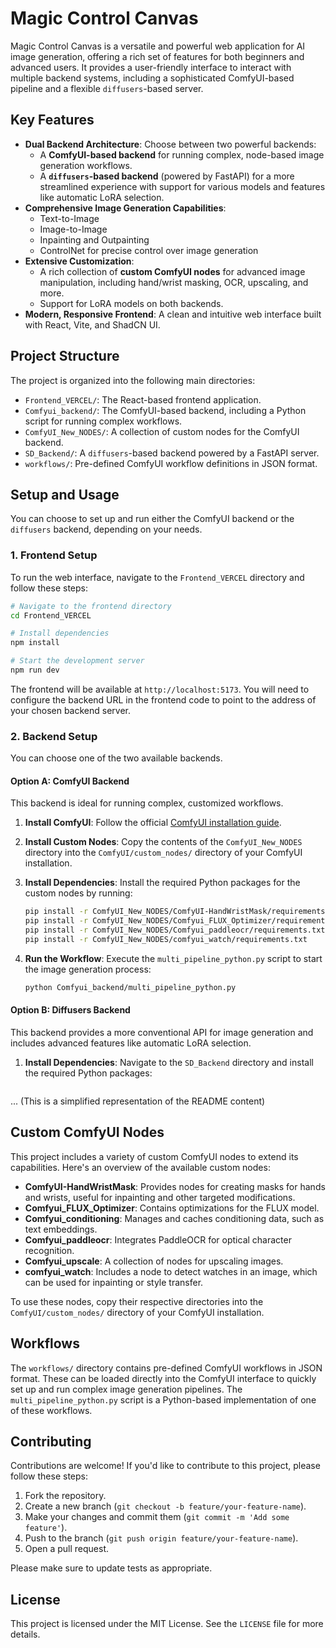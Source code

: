 # Magic Control Canvas

Magic Control Canvas is a versatile and powerful web application for AI image generation, offering a rich set of features for both beginners and advanced users. It provides a user-friendly interface to interact with multiple backend systems, including a sophisticated ComfyUI-based pipeline and a flexible `diffusers`-based server.

## Key Features

-   **Dual Backend Architecture**: Choose between two powerful backends:
    -   A **ComfyUI-based backend** for running complex, node-based image generation workflows.
    -   A **`diffusers`-based backend** (powered by FastAPI) for a more streamlined experience with support for various models and features like automatic LoRA selection.
-   **Comprehensive Image Generation Capabilities**:
    -   Text-to-Image
    -   Image-to-Image
    -   Inpainting and Outpainting
    -   ControlNet for precise control over image generation
-   **Extensive Customization**:
    -   A rich collection of **custom ComfyUI nodes** for advanced image manipulation, including hand/wrist masking, OCR, upscaling, and more.
    -   Support for LoRA models on both backends.
-   **Modern, Responsive Frontend**: A clean and intuitive web interface built with React, Vite, and ShadCN UI.

## Project Structure

The project is organized into the following main directories:

-   `Frontend_VERCEL/`: The React-based frontend application.
-   `Comfyui_backend/`: The ComfyUI-based backend, including a Python script for running complex workflows.
-   `ComfyUI_New_NODES/`: A collection of custom nodes for the ComfyUI backend.
-   `SD_Backend/`: A `diffusers`-based backend powered by a FastAPI server.
-   `workflows/`: Pre-defined ComfyUI workflow definitions in JSON format.

## Setup and Usage

You can choose to set up and run either the ComfyUI backend or the `diffusers` backend, depending on your needs.

### 1. Frontend Setup

To run the web interface, navigate to the `Frontend_VERCEL` directory and follow these steps:

```sh
# Navigate to the frontend directory
cd Frontend_VERCEL

# Install dependencies
npm install

# Start the development server
npm run dev
```

The frontend will be available at `http://localhost:5173`. You will need to configure the backend URL in the frontend code to point to the address of your chosen backend server.

### 2. Backend Setup

You can choose one of the two available backends.

#### Option A: ComfyUI Backend

This backend is ideal for running complex, customized workflows.

1.  **Install ComfyUI**: Follow the official [ComfyUI installation guide](https://github.com/comfyanonymous/ComfyUI#installing).

2.  **Install Custom Nodes**: Copy the contents of the `ComfyUI_New_NODES` directory into the `ComfyUI/custom_nodes/` directory of your ComfyUI installation.

3.  **Install Dependencies**: Install the required Python packages for the custom nodes by running:
    ```sh
    pip install -r ComfyUI_New_NODES/ComfyUI-HandWristMask/requirements.txt
    pip install -r ComfyUI_New_NODES/Comfyui_FLUX_Optimizer/requirements.txt
    pip install -r ComfyUI_New_NODES/Comfyui_paddleocr/requirements.txt
    pip install -r ComfyUI_New_NODES/comfyui_watch/requirements.txt
    ```

4.  **Run the Workflow**: Execute the `multi_pipeline_python.py` script to start the image generation process:
    ```sh
    python Comfyui_backend/multi_pipeline_python.py
    ```

#### Option B: Diffusers Backend

This backend provides a more conventional API for image generation and includes advanced features like automatic LoRA selection.

1.  **Install Dependencies**: Navigate to the `SD_Backend` directory and install the required Python packages:
    ```sh
... (This is a simplified representation of the README content)

## Custom ComfyUI Nodes

This project includes a variety of custom ComfyUI nodes to extend its capabilities. Here's an overview of the available custom nodes:

-   **ComfyUI-HandWristMask**: Provides nodes for creating masks for hands and wrists, useful for inpainting and other targeted modifications.
-   **Comfyui_FLUX_Optimizer**: Contains optimizations for the FLUX model.
-   **Comfyui_conditioning**: Manages and caches conditioning data, such as text embeddings.
-   **Comfyui_paddleocr**: Integrates PaddleOCR for optical character recognition.
-   **Comfyui_upscale**: A collection of nodes for upscaling images.
-   **comfyui_watch**: Includes a node to detect watches in an image, which can be used for inpainting or style transfer.

To use these nodes, copy their respective directories into the `ComfyUI/custom_nodes/` directory of your ComfyUI installation.

## Workflows

The `workflows/` directory contains pre-defined ComfyUI workflows in JSON format. These can be loaded directly into the ComfyUI interface to quickly set up and run complex image generation pipelines. The `multi_pipeline_python.py` script is a Python-based implementation of one of these workflows.

## Contributing

Contributions are welcome! If you'd like to contribute to this project, please follow these steps:

1.  Fork the repository.
2.  Create a new branch (`git checkout -b feature/your-feature-name`).
3.  Make your changes and commit them (`git commit -m 'Add some feature'`).
4.  Push to the branch (`git push origin feature/your-feature-name`).
5.  Open a pull request.

Please make sure to update tests as appropriate.

## License

This project is licensed under the MIT License. See the `LICENSE` file for more details.

